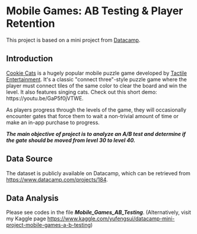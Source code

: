 # Mobile Games: AB Testing & Player Retention

This project is based on a mini project from <a href="https://www.datacamp.com/projects/184">Datacamp</a>.

## Introduction

<p><a href="https://www.facebook.com/cookiecatsgame">Cookie Cats</a> is a hugely popular mobile puzzle game developed by <a href="http://tactile.dk">Tactile Entertainment</a>. It's a classic "connect three"-style puzzle game where the player must connect tiles of the same color to clear the board and win the level. It also features singing cats. Check out this short demo: https://youtu.be/GaP5f0jVTWE.

As players progress through the levels of the game, they will occasionally encounter gates that force them to wait a non-trivial amount of time or make an in-app purchase to progress.

***The main objective of project is to analyze an A/B test and determine if the gate should be moved from level 30 to level 40.***

## Data Source
The dataset is publicly available on Datacamp, which can be retrieved from https://www.datacamp.com/projects/184.

## Data Analysis
Please see codes in the file ***Mobile_Games_AB_Testing***. (Alternatively, visit my Kaggle page https://www.kaggle.com/yufengsui/datacamp-mini-project-mobile-games-a-b-testing)

